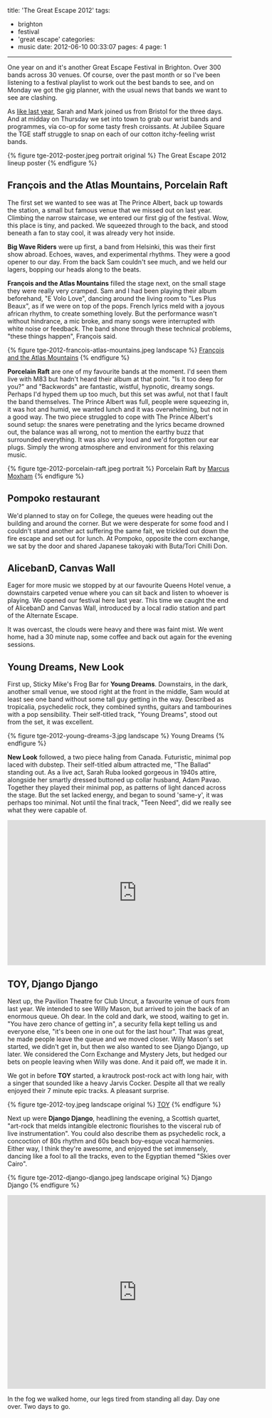 title: 'The Great Escape 2012'
tags:
  - brighton
  - festival
  - 'great escape'
categories:
  - music
date: 2012-06-10 00:33:07
pages: 4
page: 1
---

One year on and it's another Great Escape Festival in Brighton. Over 300 bands across 30 venues. Of course, over the past month or so I've been listening to a festival playlist to work out the best bands to see, and on Monday we got the gig planner, with the usual news that bands we want to see are clashing.

As [like last year](/2011/06/the-great-escape-2011/), Sarah and Mark joined us from Bristol for the three days. And at midday on Thursday we set into town to grab our wrist bands and programmes, via co-op for some tasty fresh croissants. At Jubilee Square the TGE staff struggle to snap on each of our cotton itchy-feeling wrist bands.

{% figure tge-2012-poster.jpeg portrait original %}
The Great Escape 2012 lineup poster
{% endfigure %}

## François and the Atlas Mountains, Porcelain Raft

The first set we wanted to see was at The Prince Albert, back up towards the station, a small but famous venue that we missed out on last year. Climbing the narrow staircase, we entered our first gig of the festival. Wow, this place is tiny, and packed. We squeezed through to the back, and stood beneath a fan to stay cool, it was already very hot inside.

**Big Wave Riders** were up first, a band from Helsinki, this was their first show abroad. Echoes, waves, and experimental rhythms. They were a good opener to our day. From the back Sam couldn't see much, and we held our lagers, bopping our heads along to the beats.

**François and the Atlas Mountains** filled the stage next, on the small stage they were really very cramped. Sam and I had been playing their album beforehand, "E Volo Love", dancing around the living room to "Les Plus Beaux", as if we were on top of the pops. French lyrics meld with a joyous african rhythm, to create something lovely. But the performance wasn't without hindrance, a mic broke, and many songs were interrupted with white noise or feedback. The band shone through these technical problems, "these things happen", François said.

{% figure tge-2012-francois-atlas-mountains.jpeg landscape %}
[François and the Atlas Mountains](http://owlbynight.blogspot.co.uk/2012/05/great-escape-festival-2012-thursday_17.html)
{% endfigure %}

**Porcelain Raft** are one of my favourite bands at the moment. I'd seen them live with M83 but hadn't heard their album at that point. "Is it too deep for you?" and "Backwords" are fantastic, wistful, hypnotic, dreamy songs. Perhaps I'd hyped them up too much, but this set was awful, not that I fault the band themselves. The Prince Albert was full, people were squeezing in, it was hot and humid, we wanted lunch and it was overwhelming, but not in a good way. The two piece struggled to cope with The Prince Albert's sound setup: the snares were penetrating and the lyrics became drowned out, the balance was all wrong, not to mention the earthy buzz that surrounded everything. It was also very loud and we'd forgotten our ear plugs. Simply the wrong atmosphere and environment for this relaxing music.

{% figure tge-2012-porcelain-raft.jpeg portrait %}
Porcelain Raft by [Marcus Moxham](http://www.flickr.com/photos/moxcod/7199995740/in/set-72157629732958152)
{% endfigure %}

## Pompoko restaurant

We'd planned to stay on for College, the queues were heading out the building and around the corner. But we were desperate for some food and I couldn't stand another act suffering the same fait, we trickled out down the fire escape and set out for lunch. At Pompoko, opposite the corn exchange, we sat by the door and shared Japanese takoyaki with Buta/Tori Chilli Don.

## AlicebanD, Canvas Wall

Eager for more music we stopped by at our favourite Queens Hotel venue, a downstairs carpeted venue where you can sit back and listen to whoever is playing. We opened our festival here last year. This time we caught the end of AlicebanD and Canvas Wall, introduced by a local radio station and part of the Alternate Escape.

It was overcast, the clouds were heavy and there was faint mist. We went home, had a 30 minute nap, some coffee and back out again for the evening sessions.

## Young Dreams, New Look

First up, Sticky Mike's Frog Bar for **Young Dreams**. Downstairs, in the dark, another small venue, we stood right at the front in the middle, Sam would at least see one band without some tall guy getting in the way. Described as tropicalia, psychedelic rock, they combined synths, guitars and tambourines with a pop sensibility. Their self-titled track, "Young Dreams", stood out from the set, it was excellent.

{% figure tge-2012-young-dreams-3.jpg landscape %}
Young Dreams
{% endfigure %}

**New Look** followed, a two piece haling from Canada. Futuristic, minimal pop laced with dubstep. Their self-titled album attracted me, "The Ballad" standing out. As a live act, Sarah Ruba looked gorgeous in 1940s attire, alongside her smartly dressed buttoned up collar husband, Adam Pavao. Together they played their minimal pop, as patterns of light danced across the stage. But the set lacked energy, and began to sound 'same-y', it was perhaps too minimal. Not until the final track, "Teen Need", did we really see what they were capable of.

<iframe width="580" height="326" src="http://www.youtube.com/embed/oo0H25nv1Vk" frameborder="0" allowfullscreen></iframe>

## TOY, Django Django

Next up, the Pavilion Theatre for Club Uncut, a favourite venue of ours from last year. We intended to see Willy Mason, but arrived to join the back of an enormous queue. Oh dear. In the cold and dark, we stood, waiting to get in. "You have zero chance of getting in", a security fella kept telling us and everyone else, "it's been one in one out for the last hour". That was great, he made people leave the queue and we moved closer. Willy Mason's set started, we didn't get in, but then we also wanted to see Django Django, up later. We considered the Corn Exchange and Mystery Jets, but hedged our bets on people leaving when Willy was done. And it paid off, we made it in.

We got in before **TOY** started, a krautrock post-rock act with long hair, with a singer that sounded like a heavy Jarvis Cocker. Despite all that we really enjoyed their 7 minute epic tracks. A pleasant surprise.

{% figure tge-2012-toy.jpeg landscape original %}
[TOY](http://www.uncut.co.uk/blog/festivals/club-uncut-at-the-great-escape-day-one)
{% endfigure %}

Next up were **Django Django**, headlining the evening, a Scottish quartet, "art-rock that melds intangible electronic flourishes to the visceral rub of live instrumentation". You could also describe them as psychedelic rock, a concoction of 80s rhythm and 60s beach boy-esque vocal harmonies. Either way, I think they're awesome, and enjoyed the set immensely, dancing like a fool to all the tracks, even to the Egyptian themed "Skies over Cairo".

{% figure tge-2012-django-django.jpeg landscape original %}
Django Django
{% endfigure %}

<iframe width="580" height="435" src="http://www.youtube.com/embed/oCK8PYcJ2ZU" frameborder="0" allowfullscreen></iframe>

In the fog we walked home, our legs tired from standing all day. Day one over. Two days to go.
